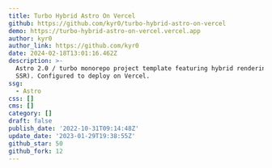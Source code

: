 ```yaml
---
title: Turbo Hybrid Astro On Vercel
github: https://github.com/kyr0/turbo-hybrid-astro-on-vercel
demo: https://turbo-hybrid-astro-on-vercel.vercel.app
author: kyr0
author_link: https://github.com/kyr0
date: 2024-02-18T13:01:16.462Z
description: >-
  Astro 2.0 / turbo monorepo project template featuring hybrid rendering (SSG +
  SSR). Configured to deploy on Vercel.
ssg:
  - Astro
css: []
cms: []
category: []
draft: false
publish_date: '2022-10-31T09:14:48Z'
update_date: '2023-01-29T19:38:55Z'
github_star: 50
github_fork: 12
---
```

